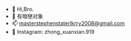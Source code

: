 - 👋 Hi,Bro.
- 💞️ 有暗戀对象
- 📫 masterstephenstaterlkrry2008@gmail.com
- 💌 Instagram: zhong_xuanxian.919
<!---
ZengXiangYou-Coder/ZengXiangYou-Coder is a ✨ special ✨ repository because its `README.md` (this file) appears on your GitHub profile.
You can click the Preview link to take a look at your changes.
--->
